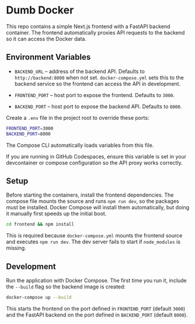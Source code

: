 # Dumb Docker

This repo contains a simple Next.js frontend with a FastAPI backend container. The frontend automatically
proxies API requests to the backend so it can access the Docker data.

## Environment Variables
- `BACKEND_URL` – address of the backend API. Defaults to `http://backend:8000` when not set.
  `docker-compose.yml` sets this to the backend service so the frontend can access the API in
  development.

- `FRONTEND_PORT` – host port to expose the frontend. Defaults to `3000`.
- `BACKEND_PORT` – host port to expose the backend API. Defaults to `8000`.

Create a `.env` file in the project root to override these ports:

```bash
FRONTEND_PORT=3000
BACKEND_PORT=8000
```
The Compose CLI automatically loads variables from this file.

If you are running in GitHub Codespaces, ensure this variable is set in your devcontainer or compose configuration so the API proxy works correctly.

## Setup

Before starting the containers, install the frontend dependencies. The compose file mounts the source and runs `npm run dev`, so the packages must be installed. Docker Compose will install them automatically, but doing it manually first speeds up the initial boot.

```bash
cd frontend && npm install
```

This is required because `docker-compose.yml` mounts the frontend source and
executes `npm run dev`. The dev server fails to start if `node_modules` is
missing.

## Development

Run the application with Docker Compose. The first time you run it, include the
`--build` flag so the backend image is created:

```bash
docker-compose up --build
```

This starts the frontend on the port defined in `FRONTEND_PORT` (default `3000`)
and the FastAPI backend on the port defined in `BACKEND_PORT` (default `8000`).
